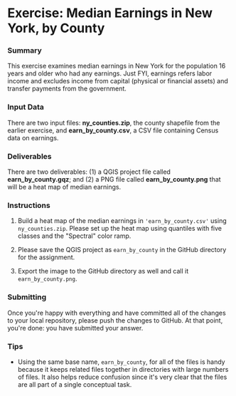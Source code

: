 # Exercise: Median Earnings in New York, by County

### Summary

This exercise examines median earnings in New York for the 
population 16 years and older who had any earnings. Just FYI, earnings 
refers labor income and excludes income from capital (physical or 
financial assets) and transfer payments from the government.

### Input Data

There are two input files: **ny_counties.zip**, the county
shapefile from the earlier exercise, and **earn_by_county.csv**,
a CSV file containing Census data on earnings.

### Deliverables

There are two deliverables: (1) a QGIS project file called 
**earn_by_county.gqz**; and (2) a PNG file called 
**earn_by_county.png** that will be a heat map of median 
earnings. 

### Instructions

1. Build a heat map of the median earnings in `'earn_by_county.csv'` 
using `ny_counties.zip`. Please set up the heat map using 
quantiles with five classes and the "Spectral" color ramp.

1. Please save the QGIS project as `earn_by_county` in the GitHub 
directory for the assignment. 

1. Export the image to the GitHub directory as well and call it 
`earn_by_county.png`.

### Submitting

Once you're happy with everything and have committed all of the changes to
your local repository, please push the changes to GitHub. At that point, 
you're done: you have submitted your answer.

### Tips

+ Using the same base name, `earn_by_county`, for all of the files is handy 
because it keeps related files together in directories with large numbers 
of files. It also helps reduce confusion since it's very clear that the 
files are all part of a single conceptual task.

